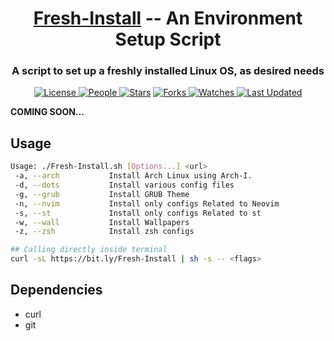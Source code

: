 <div align="center">

  <h1><a href="https://github.com/adityastomar67/Fresh-Install">Fresh-Install</a>  --  An Environment Setup Script</h1>
  <h3>A script to set up a freshly installed Linux OS, as desired needs</h3>

  <a href="https://github.com/adityastomar67/Fresh-Install/blob/main/LICENSE.md">
  <img alt="License" src="https://img.shields.io/github/license/adityastomar67/Fresh-Install?style=flat&color=eee&label="> </a>

  <a href="https://github.com/adityastomar67/Fresh-Install/graphs/contributors">
  <img alt="People" src="https://img.shields.io/github/contributors/adityastomar67/Fresh-Install?style=flat&color=ffaaf2&label=People"> </a>

  <a href="https://github.com/adityastomar67/Fresh-Install/stargazers">
  <img alt="Stars" src="https://img.shields.io/github/stars/adityastomar67/Fresh-Install?style=flat&color=98c379&label=Stars"></a>

  <a href="https://github.com/adityastomar67/Fresh-Install/network/members">
  <img alt="Forks" src="https://img.shields.io/github/forks/adityastomar67/Fresh-Install?style=flat&color=66a8e0&label=Forks"> </a>

  <a href="https://github.com/adityastomar67/Fresh-Install/watchers">
  <img alt="Watches" src="https://img.shields.io/github/watchers/adityastomar67/Fresh-Install?style=flat&color=f5d08b&label=Watches"> </a>

  <a href="https://github.com/adityastomar67/Fresh-Install/pulse">
  <img alt="Last Updated" src="https://img.shields.io/github/last-commit/adityastomar67/Fresh-Install?style=flat&color=e06c75&label="> </a>

</div>

**COMING SOON...**

## Usage
```bash
Usage: ./Fresh-Install.sh [Options...] <url>
 -a, --arch           Install Arch Linux using Arch-I.
 -d, --dots           Install various config files
 -g, --grub           Install GRUB Theme
 -n, --nvim           Install only configs Related to Neovim
 -s, --st             Install only configs Related to st
 -w, --wall           Install Wallpapers
 -z, --zsh            Install zsh configs

## Calling directly inside terminal
curl -sL https://bit.ly/Fresh-Install | sh -s -- <flags>
 ```

## Dependencies
 - curl
 - git
